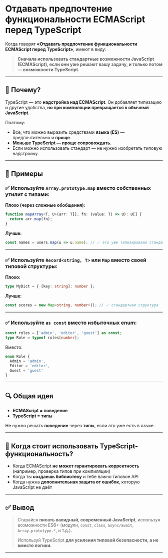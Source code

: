 # Отдавать предпочтение функциональности ECMAScript перед TypeScript

Когда говорят **«Отдавать предпочтение функциональности ECMAScript перед TypeScript»**, имеют в виду:

> **Сначала использовать стандартные возможности JavaScript (ECMAScript), если они уже решают вашу задачу, и только потом — возможности TypeScript.**

---

## 🧠 Почему?

TypeScript — это **надстройка над ECMAScript**. Он добавляет типизацию и другие удобства, **но при компиляции превращается в обычный JavaScript**.

Поэтому:

* Все, что можно выразить средствами **языка (ES)** — предпочтительно и **проще**.
* **Меньше TypeScript — проще сопровождать.**
* Если можно использовать стандарт — не нужно изобретать типовую надстройку.

---

## 📌 Примеры

### ✅ Используйте `Array.prototype.map` вместо собственных утилит с типами:

**Плохо (через сложные обобщения):**

```ts
function mapArray<T, U>(arr: T[], fn: (value: T) => U): U[] {
  return arr.map(fn);
}
```

**Лучше:**

```ts
const names = users.map(u => u.name); // ✅ это уже типизировано стандартной библиотекой
```

---

### ✅ Используйте `Record<string, T>` или `Map` вместо своей типовой структуры:

**Плохо:**

```ts
type MyDict = { [key: string]: number };
```

**Лучше:**

```ts
const scores = new Map<string, number>(); // ✅ стандартная структура
```

---

### ✅ Используйте `as const` вместо избыточных enum:

```ts
const roles = ['admin', 'editor', 'guest'] as const;
type Role = typeof roles[number];
```

Вместо:

```ts
enum Role {
  Admin = 'admin',
  Editor = 'editor',
  Guest = 'guest'
}
```

---

## 🔍 Общая идея

* **ECMAScript = поведение**
* **TypeScript = типы**

Не нужно решать **поведение** через **типы**, если это уже есть в языке.

---

## 💬 Когда стоит использовать TypeScript-функциональность?

* Когда ECMAScript **не может гарантировать корректность** (например, проверка типов при компиляции)
* Когда ты **создаешь библиотеку** и тебе важно типовое API
* Когда нужна **дополнительная защита от ошибок**, которую JavaScript не даёт

---

## ✅ Вывод

> Старайся **писать валидный, современный JavaScript**, используя возможности ES6+ (модули, `const`, `class`, `async/await`, `Array.prototype.*`, и т.д.).
>
> Используй TypeScript **для усиления типовой безопасности, а не вместо логики.**

---

